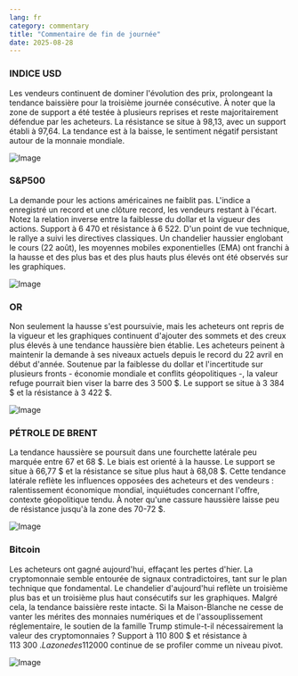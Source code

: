 ```yaml
---
lang: fr
category: commentary
title: "Commentaire de fin de journée"
date: 2025-08-28
---
```


### INDICE USD

Les vendeurs continuent de dominer l'évolution des prix, prolongeant la tendance baissière pour la troisième journée consécutive. À noter que la zone de support a été testée à plusieurs reprises et reste majoritairement défendue par les acheteurs. La résistance se situe à 98,13, avec un support établi à 97,64. La tendance est à la baisse, le sentiment négatif persistant autour de la monnaie mondiale.

![Image](https://markleighedu.github.io/img/Aug-2025/28-Aug-2025/usdindex.jpg)

### S&P500

La demande pour les actions américaines ne faiblit pas. L'indice a enregistré un record et une clôture record, les vendeurs restant à l'écart. Notez la relation inverse entre la faiblesse du dollar et la vigueur des actions. Support à 6 470 et résistance à 6 522. D'un point de vue technique, le rallye a suivi les directives classiques. Un chandelier haussier englobant le cours (22 août), les moyennes mobiles exponentielles (EMA) ont franchi à la hausse et des plus bas et des plus hauts plus élevés ont été observés sur les graphiques.

![Image](https://markleighedu.github.io/img/Aug-2025/28-Aug-2025/sp500.jpg)

### OR

Non seulement la hausse s'est poursuivie, mais les acheteurs ont repris de la vigueur et les graphiques continuent d'ajouter des sommets et des creux plus élevés à une tendance haussière bien établie. Les acheteurs peinent à maintenir la demande à ses niveaux actuels depuis le record du 22 avril en début d'année. Soutenue par la faiblesse du dollar et l'incertitude sur plusieurs fronts - économie mondiale et conflits géopolitiques -, la valeur refuge pourrait bien viser la barre des 3 500 $. Le support se situe à 3 384 $ et la résistance à 3 422 $.

![Image](https://markleighedu.github.io/img/Aug-2025/28-Aug-2025/gold.jpg)

### PÉTROLE DE BRENT

La tendance haussière se poursuit dans une fourchette latérale peu marquée entre 67 et 68 $. Le biais est orienté à la hausse. Le support se situe à 66,77 $ et la résistance se situe plus haut à 68,08 $. Cette tendance latérale reflète les influences opposées des acheteurs et des vendeurs : ralentissement économique mondial, inquiétudes concernant l'offre, contexte géopolitique tendu. À noter qu'une cassure haussière laisse peu de résistance jusqu'à la zone des 70-72 $.

![Image](https://markleighedu.github.io/img/Aug-2025/28-Aug-2025/brentoil.jpg)

### Bitcoin

Les acheteurs ont gagné aujourd'hui, effaçant les pertes d'hier. La cryptomonnaie semble entourée de signaux contradictoires, tant sur le plan technique que fondamental. Le chandelier d'aujourd'hui reflète un troisième plus bas et un troisième plus haut consécutifs sur les graphiques. Malgré cela, la tendance baissière reste intacte. Si la Maison-Blanche ne cesse de vanter les mérites des monnaies numériques et de l'assouplissement réglementaire, le soutien de la famille Trump stimule-t-il nécessairement la valeur des cryptomonnaies ? Support à 110 800 $ et résistance à 113 300 $. La zone des 112 000 $ continue de se profiler comme un niveau pivot.

![Image](https://markleighedu.github.io/img/Aug-2025/28-Aug-2025/bitcoin.jpg)

